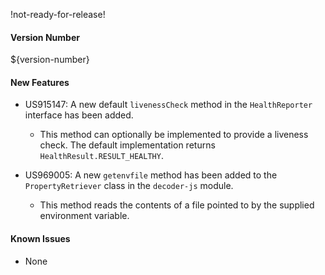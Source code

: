 !not-ready-for-release!

#### Version Number
${version-number}

#### New Features
- US915147: A new default `livenessCheck` method in the `HealthReporter` interface has been added.  
  - This method can optionally be implemented to provide a liveness check. The default implementation returns 
    `HealthResult.RESULT_HEALTHY`.

- US969005: A new `getenvfile` method has been added to the `PropertyRetriever` class in the `decoder-js` module.
  - This method reads the contents of a file pointed to by the supplied environment variable.

#### Known Issues
- None
